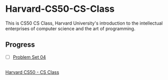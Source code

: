 # Harvard-CS50-CS-Class
This is CS50 CS Class, Harvard University's introduction to the intellectual enterprises of computer science and the art of programming.

## Progress   
- [ ] [Problem Set 04](https://cs50.harvard.edu/x/2020/psets/4/)
            

##
[Harvard CS50 - CS Class](https://cs50.harvard.edu/x/2020/)
